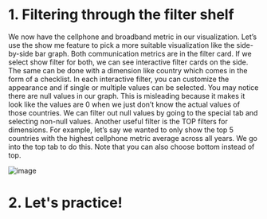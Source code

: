 # 1. Filtering through the filter shelf

We now have the cellphone and broadband metric in our visualization. Let’s use the show me feature to pick a more suitable visualization like the side-by-side bar graph. Both communication metrics are in the filter card. If we select show filter for both, we can see interactive filter cards on the side. The same can be done with a dimension like country which comes in the form of a checklist. In each interactive filter, you can customize the appearance and if single or multiple values can be selected. You may notice there are null values in our graph. This is misleading because it makes it look like the values are 0 when we just don’t know the actual values of those countries. We can filter out null values by going to the special tab and selecting non-null values. Another useful filter is the TOP filters for dimensions. For example, let’s say we wanted to only show the top 5 countries with the highest cellphone metric average across all years. We go into the top tab to do this. Note that you can also choose bottom instead of top.

![image](https://github.com/artempohribnyi/datacamp/assets/113499718/8cf9f2f8-2604-4571-a9af-9e99ab5411ab)

# 2. Let's practice!
